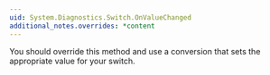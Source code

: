 ```yaml
---
uid: System.Diagnostics.Switch.OnValueChanged
additional_notes.overrides: *content
---
```


<p>You should override this method and use a conversion that sets the appropriate <xref href="System.Diagnostics.Switch.SwitchSetting"></xref> value for your switch.</p>


